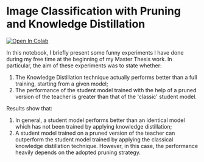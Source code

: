 # Image Classification with Pruning and Knowledge Distillation

[![Open In Colab](https://colab.research.google.com/assets/colab-badge.svg)](https://colab.research.google.com/drive/12ifrATuHpV7yMQj9BM_qPuy1rS5Ebjy5?usp=drive_link)

In this notebook, I briefly present some funny experiments I have done during my free time at the beginning of my Master Thesis work. In particular, the aim of these experiments was to state whether:
1. The Knowledge Distillation technique actually performs better than a full training, starting from a given model;
2. The performance of the student model trained with the help of a pruned version of the teacher is greater than that of the 'classic' student model.

Results show that:
1. In general, a student model performs better than an identical model which has not been trained by applying knowledge distillation;
2. A student model trained on a pruned version of the teacher can outperform the student model trained by applying the classical knowledge distillation technique. However, in this case, the performance heavily depends on the adopted pruning strategy.
